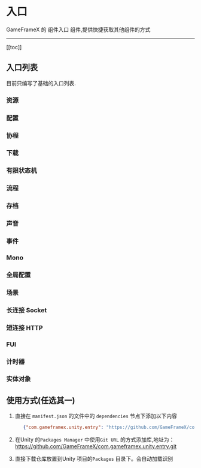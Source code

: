 # 入口

GameFrameX 的 组件入口 组件,提供快捷获取其他组件的方式

---

[[toc]]

## 入口列表
目前只编写了基础的入口列表.

### 资源

### 配置

### 协程

### 下载

### 有限状态机

### 流程

### 存档

### 声音

### 事件

### Mono

### 全局配置

### 场景

### 长连接 Socket

### 短连接 HTTP

### FUI

### 计时器

### 实体对象

## 使用方式(任选其一)

1. 直接在 `manifest.json` 的文件中的 `dependencies` 节点下添加以下内容
   ```json
      {"com.gameframex.unity.entry": "https://github.com/GameFrameX/com.gameframex.unity.entry.git"}
    ```
2. 在Unity 的`Packages Manager` 中使用`Git URL`
   的方式添加库,地址为：https://github.com/GameFrameX/com.gameframex.unity.entry.git

3. 直接下载仓库放置到Unity 项目的`Packages` 目录下。会自动加载识别
